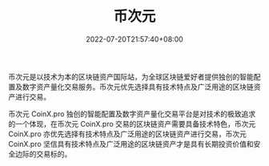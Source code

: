 ﻿---
weight: 
title: "币次元"
description: "币次元是以技术为本的区块链资产国际站，为全球区块链爱好者提供独创的智能配置及数字资产量化交易服务。"
date: 2022-07-20T21:57:40+08:00
lastmod: 2022-07-20T16:45:40+08:00
draft: false
authors: ["qianxun"]
featuredImage: "biciyuan.webp"
link: "https://1234btc.com/qk/biciyuan.html"
tags: ["交易所","币次元"]
categories: ["navigation"]
navigation: ["交易所"]
lightgallery: true
toc: true
pinned: false
recommend: false
recommend1: false
---
币次元是以技术为本的区块链资产国际站，为全球区块链爱好者提供独创的智能配置及数字资产量化交易服务。币次元优先选择具有技术特点及广泛用途的区块链资产进行交易。

币次元 CoinX.pro 独创的智能配置及数字资产量化交易平台是对技术的极致追求的一个体现，在币次元 CoinX.pro 交易的区块链资产需要具备技术特色，币次元 CoinX.pro 亦优先选择有技术特点及广泛用途的区块链资产进行交易，币次元 CoinX.pro 坚信具有技术特点及广泛用途的区块链资产才是具有长期投资价值和安全边际的交易标的。